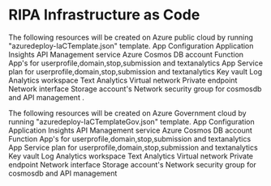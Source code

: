 # RIPA Infrastructure as Code
The following resources will be created on Azure public cloud by running "azuredeploy-IaCTemplate.json" template. 
App Configuration
Application Insights
API Management service
Azure Cosmos DB account
Function App's for userprofile,domain,stop,submission and textanalytics
App Service plan for userprofile,domain,stop,submission and textanalytics
Key vault
Log Analytics workspace
Text Analytics
Virtual network
Private endpoint
Network interface
Storage account's 
Network security group for cosmosdb and API management .

The following resources will be created on Azure Government cloud by running "azuredeploy-IaCTemplateGov.json" template.
App Configuration
Application Insights
API Management service
Azure Cosmos DB account
Function App's for userprofile,domain,stop,submission and textanalytics
App Service plan for userprofile,domain,stop,submission and textanalytics
Key vault
Log Analytics workspace
Text Analytics
Virtual network
Private endpoint
Network interface
Storage account's 
Network security group for cosmosdb and API management 